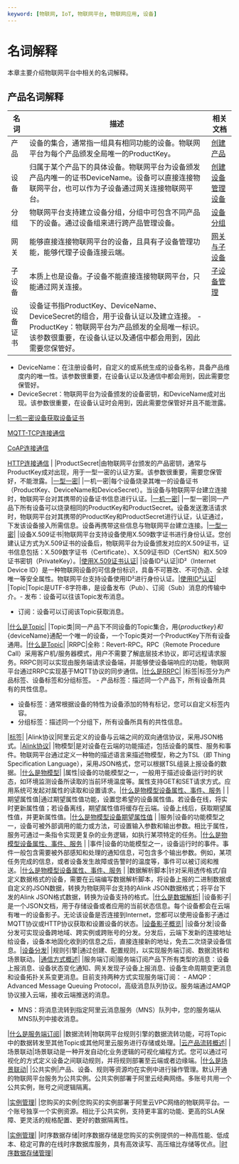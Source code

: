```yaml
---
keyword: [物联网, IoT, 物联网平台, 物联网应用, 设备]
---
```


# 名词解释

本章主要介绍物联网平台中相关的名词解释。

## 产品名词解释

|名词|描述|相关文档|
|--|--|----|
|产品|设备的集合，通常指一组具有相同功能的设备。物联网平台为每个产品颁发全局唯一的ProductKey。|[创建产品](/cn.zh-CN/设备接入/创建产品.md)|
|设备|归属于某个产品下的具体设备。物联网平台为设备颁发产品内唯一的证书DeviceName。设备可以直接连接物联网平台，也可以作为子设备通过网关连接物联网平台。|[创建设备](/cn.zh-CN/设备接入/创建设备/单个创建设备.md)[管理设备](t154353.md#) |
|分组|物联网平台支持建立设备分组，分组中可包含不同产品下的设备。通过设备组来进行跨产品管理设备。|[设备分组](/cn.zh-CN/设备管理/设备分组.md)|
|网关|能够直接连接物联网平台的设备，且具有子设备管理功能，能够代理子设备连接云端。|[网关与子设备](/cn.zh-CN/设备管理/网关与子设备/网关与子设备.md)|
|子设备|本质上也是设备。子设备不能直接连接物联网平台，只能通过网关连接。|[子设备管理](/cn.zh-CN/设备管理/网关与子设备/子设备管理.md)|
|设备证书|设备证书指ProductKey、DeviceName、DeviceSecret的组合，用于设备认证以及建立连接。 -   ProductKey：物联网平台为产品颁发的全局唯一标识。该参数很重要，在设备认证以及通信中都会用到，因此需要您保管好。
-   DeviceName：在注册设备时，自定义的或系统生成的设备名称，具备产品维度内的唯一性。该参数很重要，在设备认证以及通信中都会用到，因此需要您保管好。
-   DeviceSecret：物联网平台为设备颁发的设备密钥，和DeviceName成对出现。该参数很重要，在设备认证时会用到，因此需要您保管好并且不能泄露。

|[一机一密](/cn.zh-CN/设备接入/设备安全认证/一机一密.md)[设备获取设备证书](t1876560.md#)

[MQTT-TCP连接通信](/cn.zh-CN/设备接入/使用开放协议自主接入/MQTT协议接入/MQTT-TCP连接通信.md)

[CoAP连接通信](/cn.zh-CN/设备接入/使用开放协议自主接入/CoAP协议接入/CoAP连接通信.md)

[HTTP连接通信](/cn.zh-CN/设备接入/使用开放协议自主接入/HTTP协议接入/HTTP连接通信.md) |
|ProductSecret|由物联网平台颁发的产品密钥，通常与ProductKey成对出现，用于一型一密的认证方案。该参数很重要，需要您保管好，不能泄露。|[一型一密](/cn.zh-CN/设备接入/设备安全认证/一型一密.md)|
|一机一密|每个设备烧录其唯一的设备证书（ProductKey、DeviceName和DeviceSecret）。当设备与物联网平台建立连接时，物联网平台对其携带的设备证书信息进行认证。|[一机一密](/cn.zh-CN/设备接入/设备安全认证/一机一密.md)|
|一型一密|同一产品下所有设备可以烧录相同的ProductKey和ProductSecret。设备发送激活请求时，物联网平台对其携带的ProductKey和ProductSecret进行认证，认证通过，下发该设备接入所需信息。设备再携带这些信息与物联网平台建立连接。|[一型一密](/cn.zh-CN/设备接入/设备安全认证/一型一密.md)|
|设备X.509证书|物联网平台支持设备使用X.509数字证书进行身份认证。您创建认证方式为X.509证书的设备后，物联网平台为设备颁发对应的X.509证书，证书信息包括：X.509数字证书（Certificate）、X.509证书ID（CertSN）和X.509证书密钥（PrivateKey）。|[使用X.509证书认证](/cn.zh-CN/设备接入/设备安全认证/使用X.509证书认证.md)|
|设备ID²认证|ID²（Internet Device ID）是一种物联网设备的可信身份标识，具备不可篡改、不可伪造、全球唯一等安全属性。物联网平台支持设备使用ID²进行身份认证。|[使用ID²认证](/cn.zh-CN/设备接入/设备安全认证/使用ID²认证.md)|
|Topic|Topic是UTF-8字符串，是设备发布（Pub）、订阅（Sub）消息的传输中介。-   发布：设备可以往该Topic发布消息。
-   订阅：设备可以订阅该Topic获取消息。

|[什么是Topic](/cn.zh-CN/设备接入/消息通信Topic/什么是Topic.md)|
|Topic类|同一产品下不同设备的Topic集合，用$\{productkey\}和$\{deviceName\}通配一个唯一的设备，一个Topic类对一个ProductKey下所有设备通用。|[什么是Topic](/cn.zh-CN/设备接入/消息通信Topic/什么是Topic.md)|
|RRPC|全称：Revert-RPC。RPC（Remote Procedure Call）采用客户机/服务器模式，用户不需要了解底层技术协议，即可远程请求服务。RRPC则可以实现由服务端请求设备端，并能够使设备端响应的功能，物联网平台通过RRPC实现基于MQTT协议的同步通信。|[什么是RRPC](/cn.zh-CN/消息通信/MQTT同步通信（RRPC）/什么是RRPC.md)|
|标签|标签分为产品标签、设备标签和分组标签。 -   产品标签：描述同一个产品下，所有设备所具有的共性信息。
-   设备标签：通常根据设备的特性为设备添加的特有标记，您可以自定义标签内容。
-   分组标签：描述同一个分组下，所有设备所具有的共性信息。

|[标签](/cn.zh-CN/设备管理/标签.md)|
|Alink协议|阿里云定义的设备与云端之间的双向通信协议，采用JSON格式。|[Alink协议](/cn.zh-CN/设备管理/Alink协议/Alink协议.md)|
|物模型|是对设备在云端的功能描述，包括设备的属性、服务和事件。物联网平台通过定义一种物的描述语言来描述物模型，称之为TSL（即 Thing Specification Language），采用JSON格式，您可以根据TSL组装上报设备的数据。|[什么是物模型](/cn.zh-CN/设备管理/物模型/什么是物模型.md)|
|属性|设备的功能模型之一，一般用于描述设备运行时的状态，如环境监测设备所读取的当前环境温度等。属性支持GET和SET请求方式。应用系统可发起对属性的读取和设置请求。|[什么是物模型](/cn.zh-CN/设备管理/物模型/什么是物模型.md)[设备属性、事件、服务](t18885.md#) |
|期望属性值|通过期望属性值功能，设置您希望的设备属性值。若设备在线，将实时更新属性值；若设备离线，期望属性值将缓存在云端。设备上线后，获取期望属性值，并更新属性值。|[什么是物模型](/cn.zh-CN/设备管理/物模型/什么是物模型.md)[设备期望属性值](t135669.md#) |
|服务|设备的功能模型之一，设备可被外部调用的能力或方法，可设置输入参数和输出参数。相比于属性，服务可通过一条指令实现更复杂的业务逻辑，如执行某项特定的任务。|[什么是物模型](/cn.zh-CN/设备管理/物模型/什么是物模型.md)[设备属性、事件、服务](t18885.md#) |
|事件|设备的功能模型之一，设备运行时的事件。事件一般包含需要被外部感知和处理的通知信息，可包含多个输出参数。例如，某项任务完成的信息，或者设备发生故障或告警时的温度等，事件可以被订阅和推送。|[什么是物模型](/cn.zh-CN/设备管理/物模型/什么是物模型.md)[设备属性、事件、服务](t18885.md#) |
|数据解析脚本|针对采用透传格式/自定义数据格式的设备，需要在云端编写数据解析脚本，将设备上报的二进制数据或自定义的JSON数据，转换为物联网平台支持的Alink JSON数据格式；将平台下发的Alink JSON格式数据，转换为设备支持的格式。|[什么是数据解析](/cn.zh-CN/设备管理/数据解析/什么是数据解析.md)|
|设备影子|是一个JSON文档，用于存储设备或者应用的当前状态信息。每个设备都会在云端有唯一的设备影子。无论该设备是否连接到Internet，您都可以使用设备影子通过MQTT协议或HTTP协议获取和设置设备的状态。|[设备影子概览](/cn.zh-CN/设备管理/设备影子/设备影子概览.md)|
|设备分发|设备分发可实现设备跨地域、跨实例或跨账号的分发。分发后，云端下发新的连接地址给设备，设备本地固化收到的信息之后，直接连接新的地址，免去二次烧录设备信息。|[设备分发](/cn.zh-CN/设备管理/设备划归/设备分发.md)|
|规则引擎|通过创建、配置规则，以实现服务端订阅、数据流转和场景联动。|[通信方式概述](/cn.zh-CN/消息通信/通信方式概述.md)|
|服务端订阅|服务端订阅产品下所有类型的消息：设备上报消息、设备状态变化通知、网关发现子设备上报消息、设备生命周期变更消息和设备拓扑关系变更消息。目前支持两种方式实现服务端订阅： -   AMQP：Advanced Message Queuing Protocol，高级消息队列协议。服务端通过AMQP协议接入云端，接收云端推送的消息。
-   MNS：将消息流转到指定阿里云消息服务（MNS）队列中，您的服务端从MNS队列中接收消息。

|[什么是服务端订阅](/cn.zh-CN/消息通信/服务端订阅/什么是服务端订阅.md)|
|数据流转|物联网平台规则引擎的数据流转功能，可将Topic中的数据转发至其他Topic或其他阿里云服务进行存储或处理。|[云产品流转概述](/cn.zh-CN/消息通信/云产品流转/云产品流转概述.md)|
|场景联动|场景联动是一种开发自动化业务逻辑的可视化编程方式。您可以通过可视化的方式定义设备之间联动规则，并将规则部署至云端或者边缘端。|[什么是场景联动](/cn.zh-CN/用户指南/场景联动/什么是场景联动.md)|
|公共实例|产品、设备、规则等资源均在实例中进行操作管理。默认开通的物联网平台服务为公共实例。公共实例部署于阿里云经典网络。多账号共用一个公共实例，账号之间逻辑隔离。

|[实例管理](/cn.zh-CN/.md)|
|您购买的实例|您购买的实例部署于阿里云VPC网络的物联网平台。一个账号独享一个实例资源。相比于公共实例，支持更丰富的功能、更高的SLA保障、更灵活的规格配置、更好的数据隔离性。

|[实例管理](/cn.zh-CN/.md)|
|时序数据存储|时序数据存储是您购买的实例提供的一种高性能、低成本、稳定可靠的在线时序数据库服务，具有高效读写、高压缩比存储等优点。|[时序数据存储管理](/cn.zh-CN/设备管理/时序数据存储管理.md)|

